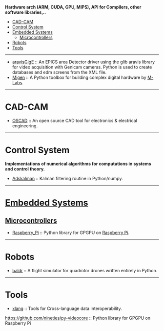 **Hardware arch (ARM, CUDA, GPU, MIPS), API for Compilers, other software libraries,..**

+ [CAD-CAM](#cad-cam)
+ [Control System](#control-system)
+ [Embedded Systems](#embedded-systems)
   + [Microcontrollers](#microcontrollers)
+ [Robots](#robots)
+ [Tools](#tools)

----

+ [aravisGigE](https://github.com/areaDetector/aravisGigE) :: An EPICS area Detector driver using the glib aravis library for video acquisition with Genicam cameras. Python is used to create databases and edm screens from the XML file.
+ [Migen](https://github.com/m-labs/migen) :: A Python toolbox for building complex digital hardware by [M-Labs](http://m-labs.hk).

----

# CAD-CAM
+ [OSCAD](https://github.com/hardythe1/OSCAD) :: An open source CAD tool for electronics & electrical engineering.

----

# Control System
**Implementations of numerical algorithms for computations in systems and control theory.**

+ [Adskalman](https://github.com/astraw/adskalman) :: Kalman filtering routine in Python/numpy.

----

# [Embedded Systems](https://en.wikipedia.org/wiki/Category:Embedded_systems)
## [Microcontrollers](https://en.wikipedia.org/wiki/Category:Microcontrollers)

+ [Raspberry_Pi](https://github.com/nineties/py-videocore) :: Python library for GPGPU on [Raspberry Pi](https://en.wikipedia.org/wiki/Raspberry_Pi).

----

# Robots
+ [baldr](https://github.com/motet/baldr) :: A flight simulator for quadrotor drones written entirely in Python. 

----

# Tools
+ [xlang](https://github.com/darpa-xdata/xlang) :: Tools for Cross-language data interoperability.

https://github.com/nineties/py-videocore ::  Python library for GPGPU on Raspberry Pi 
